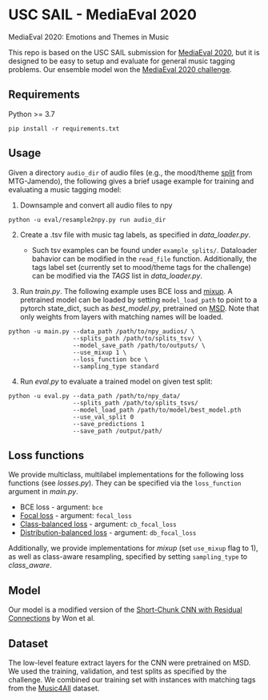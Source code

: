 # USC SAIL - MediaEval 2020
MediaEval 2020: Emotions and Themes in Music

This repo is based on the USC SAIL submission for [MediaEval 2020](https://multimediaeval.github.io/editions/2020/tasks/music/), but it is designed to be easy to setup and evaluate for general music tagging problems. Our ensemble model won the [MediaEval 2020 challenge](https://multimediaeval.github.io/2020-Emotion-and-Theme-Recognition-in-Music-Task/results).

## Requirements

Python >= 3.7

```
pip install -r requirements.txt
```

## Usage

Given a directory `audio_dir` of audio files (e.g., the mood/theme [split](https://github.com/MTG/mtg-jamendo-dataset) from MTG-Jamendo), the following gives a brief usage example for training and evaluating a music tagging model:

1. Downsample and convert all audio files to npy
```
python -u eval/resample2npy.py run audio_dir
```

2. Create a .tsv file with music tag labels, as specified in *data_loader.py*. 
	- Such tsv examples can be found under `example_splits/`. Dataloader bahavior can be modified in the `read_file` function. Additionally, the tags label set (currently set to mood/theme tags for the challenge) can be modified via the *TAGS* list in *data_loader.py*.

3. Run *train.py*. The following example uses BCE loss and [mixup](https://arxiv.org/pdf/1710.09412). A pretrained model can be loaded by setting `model_load_path` to point to a pytorch state_dict, such as *best_model.py*, pretrained on [MSD](https://arxiv.org/abs/2006.00751). Note that only weights from layers with matching names will be loaded.

```
python -u main.py --data_path /path/to/npy_audios/ \
				  --splits_path /path/to/splits_tsv/ \
				  --model_save_path /path/to/outputs/ \
				  --use_mixup 1 \
				  --loss_function bce \
				  --sampling_type standard
```

4. Run *eval.py* to evaluate a trained model on given test split:

```
python -u eval.py --data_path /path/to/npy_data/
				  --splits_path /path/to/splits_tsvs/
				  --model_load_path /path/to/model/best_model.pth
				  --use_val_split 0
				  --save_predictions 1
				  --save_path /output/path/
```

## Loss functions

We provide multiclass, multilabel implementations for the following loss functions (see *losses.py*). They can be specified via the `loss_function` argument in *main.py*.

- BCE loss - argument: `bce`
- [Focal loss](https://arxiv.org/abs/1708.02002) - argument: `focal_loss`
- [Class-balanced loss](https://arxiv.org/abs/1901.05555) - argument: `cb_focal_loss`
- [Distribution-balanced loss](https://arxiv.org/abs/2007.09654) - argument: `db_focal_loss`

Additionally, we provide implementations for *mixup* (set `use_mixup` flag to 1), as well as class-aware resampling, specified by setting `sampling_type` to *class_aware*. 

## Model

Our model is a modified version of the [Short-Chunk CNN with Residual Connections](https://arxiv.org/abs/2006.00751) by Won et al.

## Dataset

The low-level feature extract layers for the CNN were pretrained on MSD. We used the training, validation, and test splits as specified by the challenge. We combined our training set with instances with matching tags from the [Music4All](https://ieeexplore.ieee.org/document/9145170) dataset.
